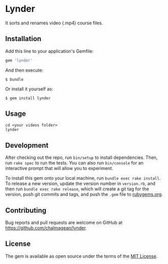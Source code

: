 # Lynder

It sorts and renames video (.mp4) course files.

## Installation
Add this line to your application's Gemfile:

```ruby
gem 'lynder'
```

And then execute:

    $ bundle

Or install it yourself as:

    $ gem install lynder

## Usage

```
cd <your videos folder>
lynder
```

## Development

After checking out the repo, run `bin/setup` to install dependencies. Then, run `rake spec` to run the tests. You can also run `bin/console` for an interactive prompt that will allow you to experiment.

To install this gem onto your local machine, run `bundle exec rake install`. To release a new version, update the version number in `version.rb`, and then run `bundle exec rake release`, which will create a git tag for the version, push git commits and tags, and push the `.gem` file to [rubygems.org](https://rubygems.org).

## Contributing

Bug reports and pull requests are welcome on GitHub at https://github.com/chalmagean/lynder.


## License

The gem is available as open source under the terms of the [MIT License](http://opensource.org/licenses/MIT).

